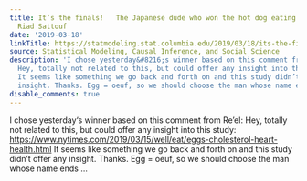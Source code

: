 ```yaml
---
title: It’s the finals!   The Japanese dude who won the hot dog eating contest vs.
  Riad Sattouf
date: '2019-03-18'
linkTitle: https://statmodeling.stat.columbia.edu/2019/03/18/its-the-finals-the-japanese-dude-who-won-the-hot-dog-eating-contest-vs-riad-sattouf/
source: Statistical Modeling, Causal Inference, and Social Science
description: 'I chose yesterday&#8216;s winner based on this comment from Re&#8217;el:
  Hey, totally not related to this, but could offer any insight into this study: https://www.nytimes.com/2019/03/15/well/eat/eggs-cholesterol-heart-health.html
  It seems like something we go back and forth on and this study didn’t offer any
  insight. Thanks. Egg = oeuf, so we should choose the man whose name ends ...'
disable_comments: true
---
```

I chose yesterday&#8216;s winner based on this comment from Re&#8217;el: Hey, totally not related to this, but could offer any insight into this study: https://www.nytimes.com/2019/03/15/well/eat/eggs-cholesterol-heart-health.html It seems like something we go back and forth on and this study didn’t offer any insight. Thanks. Egg = oeuf, so we should choose the man whose name ends ...